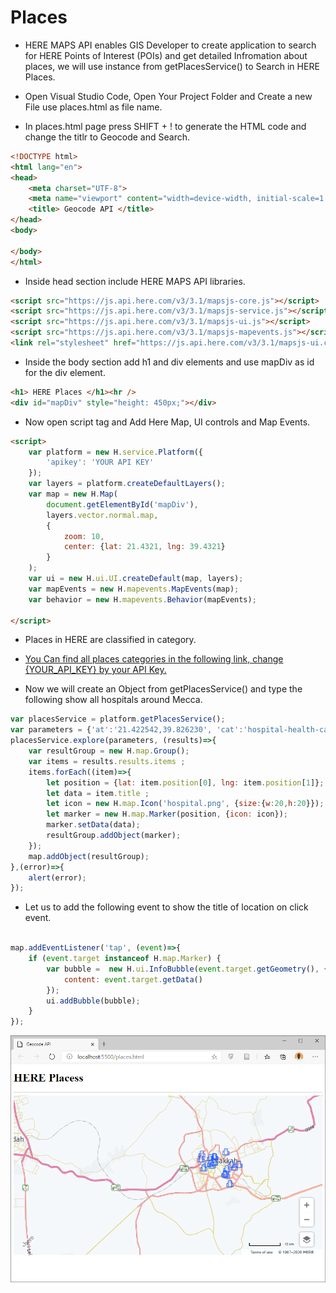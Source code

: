 # Places

* HERE MAPS API enables GIS Developer to create application to search for HERE Points of Interest (POIs) and get detailed Infromation about places, we will use instance from getPlacesService() to Search in HERE Places.

* Open Visual Studio Code, Open Your Project Folder and Create a new File use places.html as file name.

* In places.html page press SHIFT + ! to generate the HTML code and change the titlr to Geocode and Search.

```html
<!DOCTYPE html>
<html lang="en">
<head>
    <meta charset="UTF-8">
    <meta name="viewport" content="width=device-width, initial-scale=1.0">
    <title> Geocode API </title>
</head>
<body>
    
</body>
</html>
```

* Inside head section include HERE MAPS API libraries.

```html
<script src="https://js.api.here.com/v3/3.1/mapsjs-core.js"></script>
<script src="https://js.api.here.com/v3/3.1/mapsjs-service.js"></script>
<script src="https://js.api.here.com/v3/3.1/mapsjs-ui.js"></script>
<script src="https://js.api.here.com/v3/3.1/mapsjs-mapevents.js"></script>
<link rel="stylesheet" href="https://js.api.here.com/v3/3.1/mapsjs-ui.css" />
```

* Inside the body section add h1 and div elements and use mapDiv as id for the div element.

```html
<h1> HERE Places </h1><hr />
<div id="mapDiv" style="height: 450px;"></div>
```

* Now open script tag and Add Here Map, UI controls and Map Events.

```html
<script>
	var platform = new H.service.Platform({
		'apikey': 'YOUR API KEY'
	});
	var layers = platform.createDefaultLayers();
	var map = new H.Map(
		document.getElementById('mapDiv'),
		layers.vector.normal.map,
		{
			zoom: 10,
			center: {lat: 21.4321, lng: 39.4321}
		}
	);
	var ui = new H.ui.UI.createDefault(map, layers);
	var mapEvents = new H.mapevents.MapEvents(map);
	var behavior = new H.mapevents.Behavior(mapEvents);

</script>
```

* Places in HERE are classified in category.

* [You Can find all places categories in the following link, change {YOUR_API_KEY} by your API Key.](https://places.ls.hereapi.com/places/v1/categories/places?at=21.422542,39.826230&apiKey={YOUR_API_KEY})

* Now we will create an Object from getPlacesService() and type the following show all hospitals around Mecca.


```javascript
var placesService = platform.getPlacesService();
var parameters = {'at':'21.422542,39.826230', 'cat':'hospital-health-care-facility'};
placesService.explore(parameters, (results)=>{
	var resultGroup = new H.map.Group();
	var items = results.results.items ;
	items.forEach((item)=>{
		let position = {lat: item.position[0], lng: item.position[1]};
		let data = item.title ;
		let icon = new H.map.Icon('hospital.png', {size:{w:20,h:20}});
		let marker = new H.map.Marker(position, {icon: icon});
		marker.setData(data);
		resultGroup.addObject(marker);
	});
	map.addObject(resultGroup);
},(error)=>{
	alert(error);
});

```

* Let us to add the following event to show the title of location on click event.

```javascript

map.addEventListener('tap', (event)=>{
	if (event.target instanceof H.map.Marker) {
		var bubble =  new H.ui.InfoBubble(event.target.getGeometry(), {
			content: event.target.getData()
		});
		ui.addBubble(bubble);
	}
});

```

![Alt Fiqure 2](places.png)
